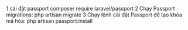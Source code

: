1 cài đặt passport
composer require laravel/passport
2 Chạy Passport migrations:
php artisan migrate
3 Chạy lệnh cài đặt Passport để tạo khóa mã hóa:
php artisan passport:install